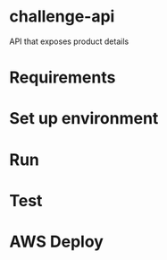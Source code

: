 # challenge-api
API that exposes product details

# Requirements


# Set up environment


# Run 


# Test


# AWS Deploy

